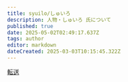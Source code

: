 ```yaml
---
title: syuilo/しゅいろ
description: 人物・しゅいろ 氏について
published: true
date: 2025-05-02T02:49:17.637Z
tags: author
editor: markdown
dateCreated: 2025-03-03T10:15:45.322Z
---
```


[転送](./persons/syuilo)